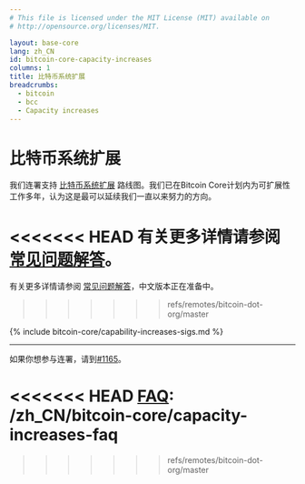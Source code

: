 ```yaml
---
# This file is licensed under the MIT License (MIT) available on
# http://opensource.org/licenses/MIT.

layout: base-core
lang: zh_CN
id: bitcoin-core-capacity-increases
columns: 1
title: 比特币系统扩展
breadcrumbs:
  - bitcoin
  - bcc
  - Capacity increases
---
```

# 比特币系统扩展


我们连署支持 [比特币系统扩展][1] 路线图。我们已在Bitcoin Core计划内为可扩展性工作多年，认为这是最可以延续我们一直以来努力的方向。

<<<<<<< HEAD
有关更多详情请参阅 [常见问题解答][FAQ]。
=======
有关更多详情请参阅 [常见问题解答][FAQ]，中文版本正在准备中。
>>>>>>> refs/remotes/bitcoin-dot-org/master

{% include bitcoin-core/capability-increases-sigs.md %}

---

如果你想参与连署，请到[#1165](https://github.com/bitcoin-dot-org/bitcoin.org/pull/1165)。

[1]: https://lists.linuxfoundation.org/pipermail/bitcoin-dev/2015-December/011865.html
<<<<<<< HEAD
[FAQ]: /zh_CN/bitcoin-core/capacity-increases-faq
=======
[FAQ]: /en/bitcoin-core/capacity-increases-faq
>>>>>>> refs/remotes/bitcoin-dot-org/master
